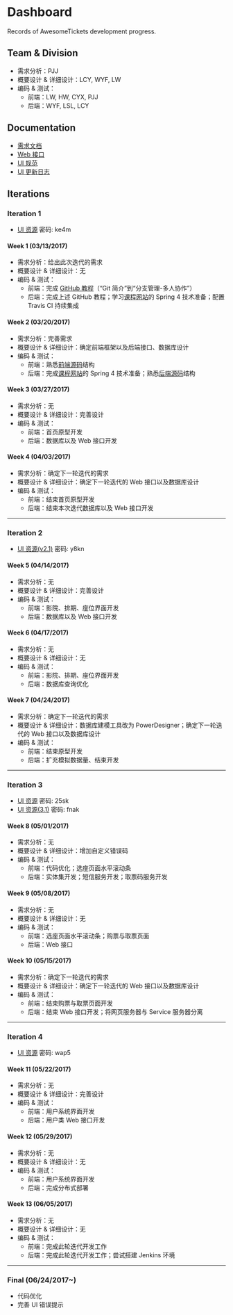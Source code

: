 # Dashboard

Records of AwesomeTickets development progress.

## Team & Division

- 需求分析：PJJ
- 概要设计 & 详细设计：LCY, WYF, LW
- 编码 & 测试：
    - 前端：LW, HW, CYX, PJJ
    - 后端：WYF, LSL, LCY

## Documentation

- [需求文档][backlog]
- [Web 接口][api]
- [UI 规范][ui_specification] 
- [UI 更新日志][ui_updates_log]

## Iterations

### Iteration 1

- [UI 资源](https://pan.baidu.com/s/1o8qbm22) 密码: ke4m

#### Week 1 (03/13/2017)

- 需求分析：给出此次迭代的需求
- 概要设计 & 详细设计：无
- 编码 & 测试：
    - 前端：完成 [GitHub 教程][GitHub_Tutorial]（“Git 简介”到“分支管理-多人协作”）
    - 后端：完成上述 GitHub 教程；学习[课程网站][course_website]的 Spring 4 技术准备；配置 Travis CI 持续集成

#### Week 2 (03/20/2017)

- 需求分析：完善需求
- 概要设计 & 详细设计：确定前端框架以及后端接口、数据库设计
- 编码 & 测试：
    - 前端：熟悉[前端源码][client_source]结构
    - 后端：完成[课程网站][course_website]的 Spring 4 技术准备；熟悉[后端源码][server_source]结构

#### Week 3 (03/27/2017)

- 需求分析：无
- 概要设计 & 详细设计：完善设计
- 编码 & 测试：
    - 前端：首页原型开发
    - 后端：数据库以及 Web 接口开发

#### Week 4 (04/03/2017)

- 需求分析：确定下一轮迭代的需求
- 概要设计 & 详细设计：确定下一轮迭代的 Web 接口以及数据库设计
- 编码 & 测试：
    - 前端：结束首页原型开发
    - 后端：结束本次迭代数据库以及 Web 接口开发

***

### Iteration 2

- [UI 资源(v2.1)](https://pan.baidu.com/s/1pLkBdof) 密码: y8kn

#### Week 5 (04/14/2017)

- 需求分析：无
- 概要设计 & 详细设计：完善设计
- 编码 & 测试：
    - 前端：影院、排期、座位界面开发
    - 后端：数据库以及 Web 接口开发

#### Week 6 (04/17/2017)

- 需求分析：无
- 概要设计 & 详细设计：无
- 编码 & 测试：
    - 前端：影院、排期、座位界面开发
    - 后端：数据库查询优化

#### Week 7 (04/24/2017)

- 需求分析：确定下一轮迭代的需求
- 概要设计 & 详细设计：数据库建模工具改为 PowerDesigner；确定下一轮迭代的 Web 接口以及数据库设计
- 编码 & 测试：
    - 前端：结束原型开发
    - 后端：扩充模拟数据量、结束开发

***

### Iteration 3

- [UI 资源](https://pan.baidu.com/s/1bObnjw) 密码: 25sk
- [UI 资源(3.1)](https://pan.baidu.com/s/1mifsrVE) 密码: fnak

#### Week 8 (05/01/2017)

- 需求分析：无
- 概要设计 & 详细设计：增加自定义错误码
- 编码 & 测试：
    - 前端：代码优化；选座页面水平滚动条
    - 后端：实体集开发；短信服务开发；取票码服务开发

#### Week 9 (05/08/2017)

- 需求分析：无
- 概要设计 & 详细设计：无
- 编码 & 测试：
    - 前端：选座页面水平滚动条；购票与取票页面
    - 后端：Web 接口

#### Week 10 (05/15/2017)

- 需求分析：确定下一轮迭代的需求
- 概要设计 & 详细设计：确定下一轮迭代的 Web 接口以及数据库设计
- 编码 & 测试：
    - 前端：结束购票与取票页面开发
    - 后端：结束 Web 接口开发；将网页服务器与 Service 服务器分离

***

### Iteration 4

- [UI 资源](https://pan.baidu.com/s/1geFeIob) 密码: wap5

#### Week 11 (05/22/2017)

- 需求分析：无
- 概要设计 & 详细设计：完善设计
- 编码 & 测试：
    - 前端：用户系统界面开发
    - 后端：用户类 Web 接口开发

#### Week 12 (05/29/2017)

- 需求分析：无
- 概要设计 & 详细设计：无
- 编码 & 测试：
    - 前端：用户系统界面开发
    - 后端：完成分布式部署

#### Week 13 (06/05/2017)

- 需求分析：无
- 概要设计 & 详细设计：无
- 编码 & 测试：
    - 前端：完成此轮迭代开发工作
    - 后端：完成此轮迭代开发工作；尝试搭建 Jenkins 环境

***

### Final (06/24/2017~)

- 代码优化
- 完善 UI 错误提示

[ui_updates_log]:   ./doc/ui_updates_log.md
[ui_specification]: ./doc/ui_specification.md
[db]:               https://github.com/AwesomeTickets/Database
[api]:              ./doc/api.md
[course_website]:   http://ss.sysu.edu.cn/~pml/se305/x_Team_ticket.html
[client_source]:    https://github.com/AwesomeTickets/Tickets-Client
[server_source]:    https://github.com/AwesomeTickets/Tickets-Server
[backlog]:          ./doc/backlog.md
[GitHub_Tutorial]:  http://www.liaoxuefeng.com/wiki/0013739516305929606dd18361248578c67b8067c8c017b000
